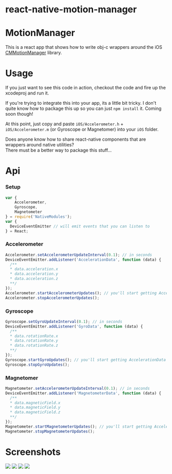 # react-native-motion-manager

# MotionManager
This is a react app that shows how to write obj-c wrappers around the iOS [CMMotionManager](https://developer.apple.com/library/ios/documentation/CoreMotion/Reference/CMMotionManager_Class/)
 library.
# Usage

If you just want to see this code in action, checkout the code and fire up the xcodeproj and run it.

If you're trying to integrate this into your app, its a little bit tricky. I don't quite know how to package this up so you can just `npm install` it. Coming soon though!

At this point, just copy and paste `iOS/Accelerometer.h` + `iOS/Accelerometer.m` (or Gyroscope or Magnetomer) into your `iOS` folder.  


Does anyone know how to share react-native components that are wrappers around native utilities?  
There must be a better way to package this stuff...  

# Api

### Setup
```js
var {
    Accelerometer,
    Gyroscope,
    Magnetometer
} = require('NativeModules');
var {
  DeviceEventEmitter // will emit events that you can listen to
} = React;
```


### Accelerometer
```js
Accelerometer.setAccelerometerUpdateInterval(0.1); // in seconds
DeviceEventEmitter.addListener('AccelerationData', function (data) {
  /**
  * data.acceleration.x
  * data.acceleration.y
  * data.acceleration.z
  **/
});
Accelerometer.startAccelerometerUpdates(); // you'll start getting AccelerationData events above
Accelerometer.stopAccelerometerUpdates();
```

### Gyroscope
```js
Gyroscope.setGyroUpdateInterval(0.1); // in seconds
DeviceEventEmitter.addListener('GyroData', function (data) {
  /**
  * data.rotationRate.x
  * data.rotationRate.y
  * data.rotationRate.z
  **/
});
Gyroscope.startGyroUpdates(); // you'll start getting AccelerationData events above
Gyroscope.stopGyroUpdates();
```

### Magnetomer
```js
Magnetometer.setAccelerometerUpdateInterval(0.1); // in seconds
DeviceEventEmitter.addListener('MagnetometerData', function (data) {
  /**
  * data.magneticField.x
  * data.magneticField.y
  * data.magneticField.z
  **/
});
Magnetometer.startMagnetometerUpdates(); // you'll start getting AccelerationData events above
Magnetometer.stopMagnetometerUpdates();
```

# Screenshots

![](http://pwmckenna.com/react-native-motion-manager/motion.png)
![](http://pwmckenna.com/react-native-motion-manager/accelerometer.png)
![](http://pwmckenna.com/react-native-motion-manager/gyroscope.png)
![](http://pwmckenna.com/react-native-motion-manager/magnetometer.png)
